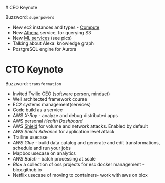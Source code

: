 ​# CEO Keynote

Buzzword: `superpowers`

  - New ec2 instances and types - [Compute](https://aws.amazon.com/new/reinvent/#compute)
  - New [Athena](https://aws.amazon.com/blogs/aws/amazon-athena-interactive-sql-queries-for-data-in-amazon-s3/) service, for querying S3
  - New [ML services](https://aws.amazon.com/new/reinvent/#analytics) (see pics)
  - Talking about Alexa: knowledge graph
  - PostgreSQL engine for Aurora


# CTO Keynote

Buzzword: `transformation`

  - Invited Twilio CEO (software person, mindset)
  - Well architected framework course
  - EC2 systems management(services)
  - Code build as a service
  - AWS *X-Ray* - analyze and debug distributed apps
  - AWS personal *Health Dashboard*
  - AWS [Shield](https://aws.amazon.com/new/reinvent/#security) for volume and network attacks. Enabled by default
  - *AWS Shield Advance* for application level attack
  - Trailine usecase
  - *AWS Glue* - build data catalog and generate and edit transformations, schedule and run your jobs
  - Mapbox usecase on analytics
  - *AWS Batch* - batch processing at scale
  - *Blox* a collection of oss projects for esc docker management - blox.github.io
  - Netflix usecase of moving to containers- work with aws on blox
